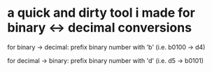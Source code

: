 # a quick and dirty tool i made for binary <-> decimal conversions

for binary -> decimal: prefix binary number with 'b' (i.e. b0100 -> d4)

for decimal -> binary: prefix binary number with 'd' (i.e. d5 -> b0101)
